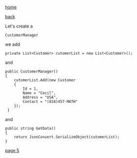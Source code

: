 [home](./page01.md)

[back](./page03.md)

Let's create a
```
CustomerManager
```

we add
```
private List<Customer> cutomerList = new List<Customer>();
```
and
```
public CustomerManager()
{
    cutomerList.Add(new Customer
    {
        Id = 1,
        Name = "Cecil",
        Address = "USA",
        Contact = "(818)457-MATH"
    });
 }
```

and
```
public string GetData()
{
    return JsonConvert.SerializeObject(cutomerList);
}
```


[page 5](./page05.md)
